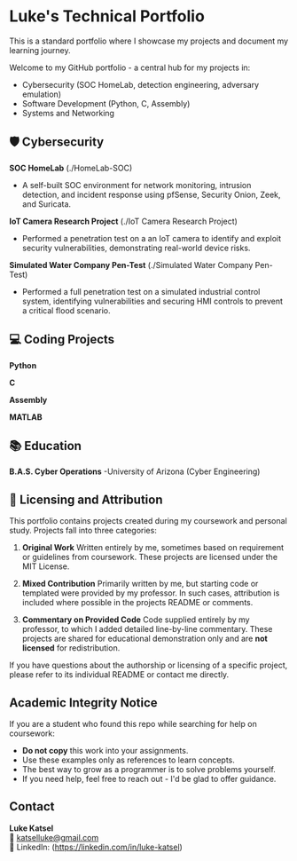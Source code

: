 # Luke's Technical Portfolio
This is a standard portfolio where I showcase my projects and document my learning journey.

Welcome to my GitHub portfolio - a central hub for my projects in:
- Cybersecurity (SOC HomeLab, detection engineering, adversary emulation)
- Software Development (Python, C, Assembly)
- Systems and Networking


## 🛡 Cybersecurity 
 **SOC HomeLab** (./HomeLab-SOC)
 - A self-built SOC environment for network monitoring, intrusion detection, and incident response using pfSense, Security Onion, Zeek, and Suricata. 


 **IoT Camera Research Project** (./IoT Camera Research Project)
 - Performed a penetration test on a an IoT camera to identify and exploit security vulnerabilities, demonstrating real-world device risks. 

 **Simulated Water Company Pen-Test** (./Simulated Water Company Pen-Test)
 - Performed a full penetration test on a simulated industrial control system, identifying vulnerabilities and securing HMI controls to prevent a critical flood scenario. 


## 💻 Coding Projects

**Python**


**C**


**Assembly**


**MATLAB**



## 📚 Education 
 **B.A.S. Cyber Operations** -University of Arizona (Cyber Engineering)


## 📄 Licensing and Attribution 

 This portfolio contains projects created during my coursework and personal study.
 Projects fall into three categories: 

 1. **Original Work**
    Written entirely by me, sometimes based on requirement or guidelines from coursework.
    These projects are licensed under the MIT License.

 2. **Mixed Contribution**
    Primarily written by me, but starting code or templated were provided by my professor.
    In such cases, attribution is included where possible in the projects README or comments. 

 3. **Commentary on Provided Code**
    Code supplied entirely by my professor, to which I added detailed line-by-line commentary.
    These projects are shared for educational demonstration only and are **not licensed** for redistribution. 

 If you have questions about the authorship or licensing of a specific project, please refer to its individual README or contact me directly.  


 ## Academic Integrity Notice
 If you are a student who found this repo while searching for help on coursework:
 - **Do not copy** this work into your assignments. 
 - Use these examples only as references to learn concepts.
 - The best way to grow as a programmer is to solve problems yourself.
 - If you need help, feel free to reach out - I'd be glad to offer guidance.


## Contact 

 **Luke Katsel**  
 📧 katselluke@gmail.com  
 🔗 LinkedIn: (https://linkedin.com/in/luke-katsel)  